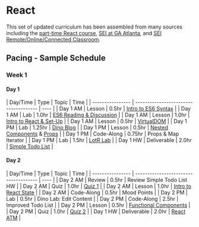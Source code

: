 # React

This set of updated curriculum has been assembled from many sources including the [part-time React course](https://git.generalassemb.ly/react-development/react-development-course-materials), [SEI at GA Atlanta](https://generalassemb.ly/locations/atlanta), and [SEI Remote/Online/Connected Classroom](https://generalassemb.ly/education/software-engineering-immersive-remote/online). 

## Pacing - Sample Schedule

### Week 1

#### Day 1

| Day/Time | Type | Topic | Time |
| ---------------- | ------------------------------------- | ---- |
| Day 1 AM | Lesson | 0.5hr | [Intro to ES6 Syntax](es6-syntax/readme.md) |
| Day 1 AM | Lab | 1.0hr | [ES6 Reading & Discussion](es6-syntax/readme.md) | 
| Day 1 AM | Lesson | 1.0hr | [Intro to React & Set-Up](intro-react/readme.md) | 
| Day 1 AM | Lesson | 0.5hr | [VirtualDOM](intro-react/virtual-dom.md) | 
| Day 1 PM | Lab | 1.25hr | [Dino Blog](intro-react/dino-blog-lab.md) | 
| Day 1 PM | Lesson | 0.5hr | [Nested Components](intro-react/nested.md) & [Props](intro-react/props.md) | 
| Day 1 PM | Code-Along | 0.75hr | Props & Map Iterator | 
| Day 1 PM | Lab | 1.5hr | [LotR Lab](intro-react/lotr.md) | 
| Day 1 HW | Deliverable | 2.0hr | [Simple Todo List](https://github.com/WDI-SEA/react_toDo_deliverable) |

#### Day 2

| Day/Time | Type | Topic | Time |
| ---------------- | ------------------------------------- | ---- |
| Day 2 AM | Review | 0.5hr | Review Simple Todo List HW |
| Day 2 AM | Quiz | 1.0hr | [Quiz 1]() | 
| Day 2 AM | Lesson | 1.0hr | [Intro to React State](react-state/readme.html) | 
| Day 2 AM | Code-Along | 0.5hr | Mood Points | 
| Day 2 PM | Lab | 0.5hr | Dino Lab: Edit Content | 
| Day 2 PM | Code-Along | 2.5hr | Improved Todo List | 
| Day 2 PM | Lesson | 0.5hr | [Functional Components]() | 
| Day 2 PM | Quiz | 1.0hr | [Quiz 2]() | 
| Day 1 HW | Deliverable | 2.0hr | [React ATM](https://github.com/WDI-SEA/react_atm_global) |


